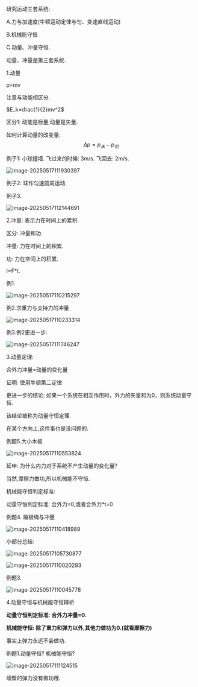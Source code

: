 研究运动三套系统:

A.力与加速度(牛顿运动定律与匀、变速直线运动)

B.机械能守恒

C.动量、冲量守恒.



动量、冲量是第三套系统.



1.动量

p=mv

注意与动能相区分.

$E_k=\frac{1}{2}mv^2$

区分1: 动能是标量,动量是矢量.

如何计算动量的改变量:
$$
\Delta p=p_末-p_初
$$








例子1: 小球撞墙. 飞过来的时候: 3m/s. 飞回去: 2m/s.

![image-20250517111930397](Pics/image-20250517111930397.png)

例子2: 球作匀速圆周运动.



例子3.

![image-20250517112144691](Pics/image-20250517112144691.png)







2.冲量: 表示力在时间上的累积.

区分: 冲量和功.

冲量: 力在时间上的积累.

功: 力在空间上的积累.

I=F*t.



例1.

![image-20250517110215297](Pics/image-20250517110215297.png)

例2.求重力与支持力的冲量

![image-20250517110233314](Pics/image-20250517110233314.png)



例3.例2更进一步:

![image-20250517111746247](Pics/image-20250517111746247.png)



3.动量定理:

合外力冲量=动量的变化量

证明: 使用牛顿第二定律

更进一步的结论: 如果一个系统在相互作用时，外力的矢量和为0，则系统动量守恒.

该结论被称为动量守恒定理.

在某个方向上,这件事也是没问题的.



例题5.大小木板

![image-20250517110553824](Pics/image-20250517110553824.png)

延申: 为什么内力对于系统不产生动量的变化量?

当然,摩擦力做功,所以机械能不守恒.

机械能守恒判定标准:

动量守恒判定标准: 合外力=0,或者合外力*t=0



例题4. 蹦极绳与冲量

![image-20250517110418989](Pics/image-20250517110418989.png)





小部分总结:



![image-20250517105730877](Pics/image-20250517105730877.png)



![image-20250517110020283](Pics/image-20250517110020283.png)

例题3.

![image-20250517110045778](Pics/image-20250517110045778.png)



4.动量守恒与机械能守恒辨析

**动量守恒判定标准: 合外力冲量=0.**

**机械能守恒: 除了重力和弹力以外,其他力做功为0.(就看摩擦力)**

事实上弹力永远不会做功.

例题1.动量守恒? 机械能守恒?

![image-20250517111124515](Pics/image-20250517111124515.png)

墙壁的弹力没有做功哦.